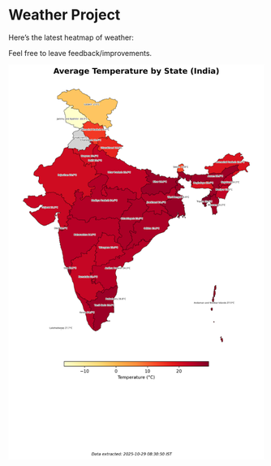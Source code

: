 # Weather Project

Here’s the latest heatmap of weather:

Feel free to leave feedback/improvements.

![India Heatmap](docs/assets/india_heatmap.png?v=018364)

